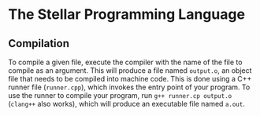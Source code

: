 # The Stellar Programming Language

## Compilation
To compile a given file, execute the compiler with the name of the file to compile as an argument.
This will produce a file named `output.o`, an object file that needs to be compiled into machine code.
This is done using a C++ runner file (`runner.cpp`), which invokes the entry point of your program.
To use the runner to compile your program, run `g++ runner.cp output.o` (`clang++` also works),
which will produce an executable file named `a.out`.

